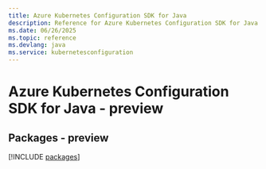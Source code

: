 ```yaml
---
title: Azure Kubernetes Configuration SDK for Java
description: Reference for Azure Kubernetes Configuration SDK for Java
ms.date: 06/26/2025
ms.topic: reference
ms.devlang: java
ms.service: kubernetesconfiguration
---
```

# Azure Kubernetes Configuration SDK for Java - preview
## Packages - preview
[!INCLUDE [packages](kubernetes-configuration-index.md)]